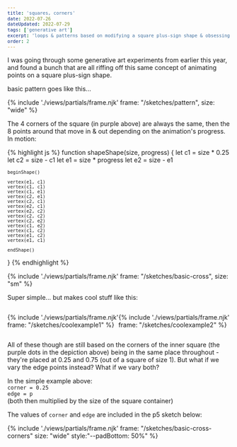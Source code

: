 ```yaml
---
title: 'squares, corners'
date: 2022-07-26
dateUpdated: 2022-07-29
tags: ['generative art']
excerpt: 'loops & patterns based on modifying a square plus-sign shape & obsessing over little variations'
order: 2
---
```


I was going through some generative art experiments from earlier this year, and found a bunch that are all riffing off this same concept of animating points on a square plus-sign shape.

basic pattern goes like this...

{% include './views/partials/frame.njk' frame: "/sketches/pattern", size: "wide" %}

The 4 corners of the square (in purple above) are always the same, then the 8 points around that move in & out depending on the animation's progress. In motion:

<div class="code-img width-sm" style="--height: 280px; --img-col: 250px;">

{% highlight js %}
function shapeShape(size, progress) {
	let c1 = size * 0.25
	let c2 = size - c1
	let e1 = size * progress
	let e2 = size - e1

	beginShape()

	vertex(e1, c1)
	vertex(c1, c1)
	vertex(c1, e1)
	vertex(c2, e1)
	vertex(c2, c1)
	vertex(e2, c1)
	vertex(e2, c2)
	vertex(c2, c2)
	vertex(c2, e2)
	vertex(c1, e2)
	vertex(c1, c2)
	vertex(e1, c2)
	vertex(e1, c1)

	endShape()
}
{% endhighlight %}

<div class='img-col'>

{% include './views/partials/frame.njk' frame: "/sketches/basic-cross", size: "sm" %}

</div>
</div>



Super simple... but makes cool stuff like this: 

<div class='flex'>

{% include './views/partials/frame.njk' frame: "/sketches/coolexample1" %}

{% include './views/partials/frame.njk' frame: "/sketches/coolexample2" %}

</div>

All of these though are still based on the corners of the inner square (the purple dots in the depiction above) being in the same place throughout - they're placed at 0.25 and 0.75 (out of a square of size 1). But what if we vary the edge points instead? What if we vary both? 

In the simple example above: \
	`corner = 0.25`\
	`edge = p` \
	(both then multiplied by the size of the square container)

The values of `corner` and `edge` are included in the p5 sketch below:

{% include './views/partials/frame.njk' frame: "/sketches/basic-cross-corners" size: "wide" style:"--padBottom: 50%" %}

<style type='text/css'>
	@media (min-width: 630px) {
	.flex {
		display: flex;
	}
	.flex .frame-wrap {
		margin-right: 1rem;
	}
	}
    pre[class*=language-], pre, code[class*=language-] {
        font-size: 0.75rem;
    }
</style>